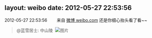 layout: weibo
date: 2012-05-27 22:53:56
---
2012-05-27 22:53:56  &nbsp;&nbsp;&nbsp;&nbsp;&nbsp;&nbsp; 来自 <a href="http://weibo.com/" rel="nofollow">微博 weibo.com</a>
还是你细心抬头看了看~~
>  @蓝雪居士: 中山陵 ​​​
>  ![图片](https://ww1.sinaimg.cn/large/7978b307jw1dtd8sgdrwvj.jpg)

